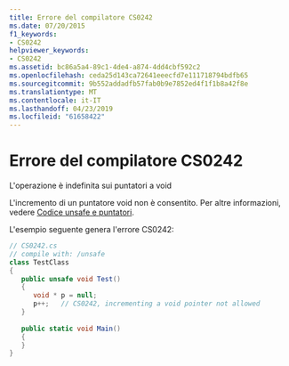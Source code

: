 ```yaml
---
title: Errore del compilatore CS0242
ms.date: 07/20/2015
f1_keywords:
- CS0242
helpviewer_keywords:
- CS0242
ms.assetid: bc86a5a4-89c1-4de4-a874-4dd4cbf592c2
ms.openlocfilehash: ceda25d143ca72641eeecfd7e111718794bdfb65
ms.sourcegitcommit: 9b552addadfb57fab0b9e7852ed4f1f1b8a42f8e
ms.translationtype: MT
ms.contentlocale: it-IT
ms.lasthandoff: 04/23/2019
ms.locfileid: "61658422"
---
```

# <a name="compiler-error-cs0242"></a>Errore del compilatore CS0242
L'operazione è indefinita sui puntatori a void  
  
 L'incremento di un puntatore void non è consentito. Per altre informazioni, vedere [Codice unsafe e puntatori](../../csharp/programming-guide/unsafe-code-pointers/index.md).  
  
 L'esempio seguente genera l'errore CS0242:  
  
```csharp  
// CS0242.cs  
// compile with: /unsafe  
class TestClass  
{  
   public unsafe void Test()  
   {  
      void * p = null;  
      p++;   // CS0242, incrementing a void pointer not allowed  
   }  
  
   public static void Main()  
   {  
   }  
}  
```
